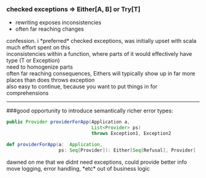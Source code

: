 ### checked exceptions => Either[A, B] or Try[T]
- rewriting exposes inconsistencies
- often far reaching changes

<aside class="notes">
confession. i *preferred* checked exceptions, was initially upset with scala
<br/>much effort spent on this
<br/>inconsistencies within a function, where parts of it would effectively have type (T or Exception)
<br/>need to homogenize parts
<br/>often far reaching consequences, Eithers will typically show up in far more places than does throws exception
<br/>also easy to continue, because you want to put things in for comprehensions
</aside>

---

###good opportunity to introduce semantically richer error types:
```java
public Provider providerForApp(Application a,
                               List<Provider> ps)
                               throws Exception1, Exception2
```
```scala
def providerForApp(a:  Application,
                   ps: Seq[Provider]): Either[Seq[Refusal], Provider]
```

<aside class="notes">
dawned on me that we didnt need exceptions, could provide better info
<br/>move logging, error handling, *etc* out of business logic
</aside>

